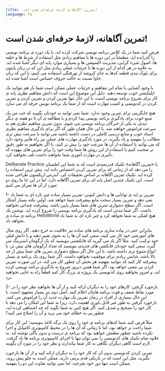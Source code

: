 ```yaml
---
title:  تمرین آگاهانه لازمهٔ حرفه‌ای شدن است!
language: fa
---
```


# تمرین آگاهانه، لازمهٔ حرفه‌ای شدن است!

فرض کنید شما در یک کلاس برنامه نویسی شرکت کرده اید، یا یک دوره ی برنامه نویسی را گذرانده اید. مطمئناً در این دوره ها با مفاهیم زیادی مثل استفاده از شرط ها و حلقه ها، اصول شیء گرایی، مدیریت اکسپشن ها و بسیاری موارد پایه ای دیگر آشنا شده اید. به علاوه در هر کدام از این دوره ها با جزئیات عملی زیادی مثل این که در زبان پایتون برای بلوک بندی قطعه کدها به جای کروشه از تورفتگی استفاده می کنیم، یا این که زبان جاوا نسبت به حالت حروف حساس است آشنا شده اید.

با وجود آشنایی با تمام این مفاهیم و جزئیات عملی ممکن است شما باز هم نتوانید یک اپلیکیشن خوب توسعه دهید. دلیل این موضوع این است که دانش مفاهیم نظری پایه ی کار برای شروع برنامه نویسی است، با این حال تنها تمرین کردن و تمرین کردن و تمرین کردن در کدنویسی و کسب مهارت است که از شما یک برنامه نویس حرفه ای می سازد.

هیچ جایگزینی برای تمرین وجود ندارد. شما نمی توانید به خودتان بگویید که خب من یک منبع خوب برای یادگیری برنامه نویسی پیدا کردم و با مطالعه ی آن تا دو هفته ی دیگر تبدیل به یکی از خبرگان برنامه نویسی می شوم. بدون تمرین مفاهیم نظری هم به سرعت فراموش خواهند شد. با این حال همان طور که اگر برای یادگیری مفاهیم نظری استاد خوب و منابع درسی کاملی در دست داشته باشید می توانید با سرعت بیش تری مطالب را بفهمید و یاد بگیرید، در مورد یادگیری مهارت های عملی نیز راه هایی وجود دارد که می توانید با استفاده از آن ها سرعت خود را بیش تر کنید، یا اگر بخواهیم به طور دقیق تر صحبت کنیم با استفاده از این روش ها شما وقت خود را برای تمرین های بیهوده که تأثیری در مهارت آموزی شما نخواهند داشت تلف نخواهید کرد.

Deliberate Practice یا «تمرین آگاهانه» تکنیک قدرتمندی است که به شما این اطمینان را می دهد که از زمانی که برای تمرین کردن اختصاص داده اید، بیش ترین استفاده را کرده اید. تکنیک تمرین آگاهانه بر اساس تحقیقات کی. آندرس اریکسون طراحی شده است. این تکنیک چندین اصل پایه ای برای تمرین آگاهانه دارد، اما در این جا ما روی دو مورد از آن ها تمرکز می کنیم:

1- تمرین بر لبه ی توانایی ها و دانش کنونی:
تمرین بسیار ساده چیز تازه ای به شما یاد نمی دهد و تمرین بسیار سخت مانع پیشرفت شما خواهد شد. اولین نکته بسیار آشکار است. اگر سطح دشواری تمرین های شما بسیار پایین باشد، پیشرفت چندانی نخواهید داشت. اگر شما مدتی است که یادگیری برنامه نویسی را شروع کرده اید، نوشتن یک برنامه ی ساده ی HelloWorld هیچ کمکی به شما نخواهد کرد و چیز تازه ای به شما یاد نخواهد داد.

بنابراین حتی در پیاده سازی برنامه های ساده نیز خلاقیت به خرج دهید. اگر روی مثال های آموزشی خود کار می کنید، سعی کنید آن ها را به نحوی تغییر دهید و با دانش قبلی خود ترکیب کنید. مثلاً اگر یاد می گیرید که فانکشنی بنویسید که یک آرگومان استرینگ می گیرد، سعی کنید خودتان فانکشن های جدیدی بنویسید که تعداد آرگومان های بیش تر، با انواع متنوع تری داشته باشد. با این حال اگر سطح دشواری تمرین های شما بیش از حد بالا باشد، شانس زیادی برای موفقیت نخواهید داشت. اگر شما روی یک برنامه ی بسیار پیشرفته کار کنید که نتوانید بفهمید هر بخش آن چطور کار می کند، در این صورت تمرین کردن بی معنی خواهد بود. اگر شما همین دیروز شروع به یادگیری برنامه نویسی کرده اید، و امروز بخواهید روی کدنویسی یک پروژه ی بزرگ کار کنید قطعاً راه به جایی نخواهید برد.

2- بازخورد گرفتن:
کارهای خود را به دیگران ارائه کنید و از آن ها بخواهید نظر خود را در مورد نقاط ضعف و قوت برنامه هایتان اعلام کنند.
اصل دوم نیز بسیار مشهود است، با این حال بسیاری از افراد در زمان تمرین یک مهارت جدید آن را فراموش می کنند. بازخورد گرفتن به طور غیر قابل باوری اهمیت دارد، زیرا به شما این امکان را می دهد تا کار خود را تصحیح و تعدیل کنید. اگر هیچ کس به شما نگوید که چه اشتباهی کرده اید، چطور پی به خطای خود می برید و آن را اصلاح می کنید؟

مثلاً فرض کنید شما کدهای برنامه ی خود را روی یک برگه کاغذ بنویسید؛ این کار برای شما راحت تر خواهد بود، اما تا زمانی که آن ها را در محیط کامپیوتری کامپایل و اجرا نکرده باشید چطور مطمئن خواهید بود که برنامه ی درست و بدون باگی نوشته اید. به علاوه تمام تکنیک های کدنویسی را نمی توان تنها با اجرای کامپیوتری برنامه ها یاد گرفت. لازم است گاهی دیگران نگاهی به کار شما بیاندازند و نظر خود را در مورد آن بگویند.

تمرین کردن کدنویسی بدون آن که کار خود را به دیگران ارائه کنید و از آن ها بازخورد بگیرید، مثل این است که در تاریکی قدم برمی دارید. ممکن است به جلو پیش روید، ممکن است تنها دور خود بچرخید، اما نمی توانید تفاوت این دو را بفهمید.
